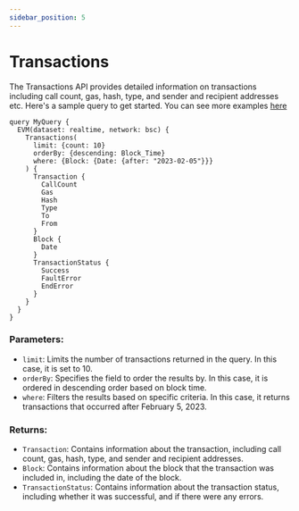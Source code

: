 ```yaml
---
sidebar_position: 5
---
```


# Transactions

The Transactions API provides detailed information on transactions including call count, gas, hash, type, and sender and recipient addresses etc. Here's a sample query to get started. You can see more examples [here](/docs/examples/transactions/transaction-api)



    query MyQuery {
      EVM(dataset: realtime, network: bsc) {
        Transactions(
          limit: {count: 10}
          orderBy: {descending: Block_Time}
          where: {Block: {Date: {after: "2023-02-05"}}}
        ) {
          Transaction {
            CallCount
            Gas
            Hash
            Type
            To
            From
          }
          Block {
            Date
          }
          TransactionStatus {
            Success
            FaultError
            EndError
          }
        }
      }
    }

### Parameters:

-   `limit`: Limits the number of transactions returned in the query. In this case, it is set to 10.
-   `orderBy`: Specifies the field to order the results by. In this case, it is ordered in descending order based on block time.
-   `where`: Filters the results based on specific criteria. In this case, it returns transactions that occurred after February 5, 2023.

### Returns:

-   `Transaction`: Contains information about the transaction, including call count, gas, hash, type, and sender and recipient addresses.
-   `Block`: Contains information about the block that the transaction was included in, including the date of the block.
-   `TransactionStatus`: Contains information about the transaction status, including whether it was successful, and if there were any errors.
